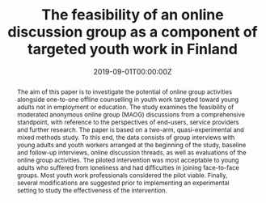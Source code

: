 ---
title: "The feasibility of an online discussion group as a component of targeted youth work in Finland"

# Authors
# If you created a profile for a user (e.g. the default `admin` user), write the username (folder name) here 
# and it will be replaced with their full name and linked to their profile.
authors:
- Antti Kivijärvi
- Sanna Aaltonen
- Vesa Välimäki

# Author notes (optional)
# author_notes:
# - "Equal contribution"
# - "Equal contribution"

date: "2019-09-01T00:00:00Z"
doi: "10.1016/j.childyouth.2019.104411"

# Schedule page publish date (NOT publication's date).
publishDate: "2020-12-01T00:00:00Z"

# Publication type.
# Legend: 0 = Uncategorized; 1 = Conference paper; 2 = Journal article;
# 3 = Preprint / Working Paper; 4 = Report; 5 = Book; 6 = Book section;
# 7 = Thesis; 8 = Patent
publication_types: ["2"]

# Publication name and optional abbreviated publication name.
publication: Children and Youth Services Review
# publication_short: In *ICW*

abstract: The aim of this paper is to investigate the potential of online group activities alongside one-to-one offline counselling in youth work targeted toward young adults not in employment or education. The study examines the feasibility of moderated anonymous online group (MAOG) discussions from a comprehensive standpoint, with reference to the perspectives of end-users, service providers and further research. The paper is based on a two-arm, quasi-experimental and mixed methods study. To this end, the data consists of group interviews with young adults and youth workers arranged at the beginning of the study, baseline and follow-up interviews, online discussion threads, as well as evaluations of the online group activities. The piloted intervention was most acceptable to young adults who suffered from loneliness and had difficulties in joining face-to-face groups. Most youth work professionals considered the pilot viable. Finally, several modifications are suggested prior to implementing an experimental setting to study the effectiveness of the intervention.

# Summary. An optional shortened abstract.
# summary: Lorem ipsum dolor sit amet, consectetur adipiscing elit. Duis posuere tellus ac convallis placerat. Proin tincidunt magna sed ex sollicitudin condimentum.

tags: ["targeted youth work", "online group", "feasibility study", "mixed methods"]

# Display this page in the Featured widget?
# featured: true

# Custom links (uncomment lines below)
# links:
# - name: Custom Link
#   url: http://example.org

url_pdf: 'https://trepo.tuni.fi/bitstream/handle/10024/117571/The_feasibility_of_an_online_discussion_group_2019.pdf'
url_code: ''
url_dataset: ''
url_poster: ''
url_project: ''
url_slides: ''
url_source: ''
url_video: ''

# Featured image
# To use, add an image named `featured.jpg/png` to your page's folder. 
# image:
#  caption: 'Image credit: [**Unsplash**](https://unsplash.com/photos/pLCdAaMFLTE)'
#  focal_point: ""
#  preview_only: false

# Associated Projects (optional).
#   Associate this publication with one or more of your projects.
#   Simply enter your project's folder or file name without extension.
#   E.g. `internal-project` references `content/project/internal-project/index.md`.
#   Otherwise, set `projects: []`.
# projects:
# - example

# Slides (optional).
#   Associate this publication with Markdown slides.
#   Simply enter your slide deck's filename without extension.
#   E.g. `slides: "example"` references `content/slides/example/index.md`.
#   Otherwise, set `slides: ""`.
# slides: example
---